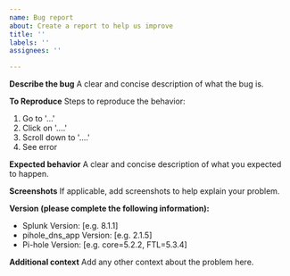 ```yaml
---
name: Bug report
about: Create a report to help us improve
title: ''
labels: ''
assignees: ''

---
```


**Describe the bug**
A clear and concise description of what the bug is.

**To Reproduce**
Steps to reproduce the behavior:
1. Go to '...'
2. Click on '....'
3. Scroll down to '....'
4. See error

**Expected behavior**
A clear and concise description of what you expected to happen.

**Screenshots**
If applicable, add screenshots to help explain your problem.

**Version (please complete the following information):**
 - Splunk Version: [e.g. 8.1.1]
 - pihole_dns_app Version: [e.g. 2.1.5]
 - Pi-hole Version: [e.g. core=5.2.2, FTL=5.3.4]

**Additional context**
Add any other context about the problem here.
